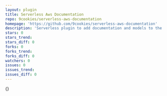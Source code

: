 ```yaml
---
layout: plugin
title: Serverless Aws Documentation
repo: 9cookies/serverless-aws-documentation
homepage: 'https://github.com/9cookies/serverless-aws-documentation'
description: 'Serverless plugin to add documentation and models to the serverless generated API Gateway'
stars: 0
stars_trend: 
stars_diff: 0
forks: 0
forks_trend: 
forks_diff: 0
watchers: 0
issues: 0
issues_trend: 
issues_diff: 0
---
```



{}
